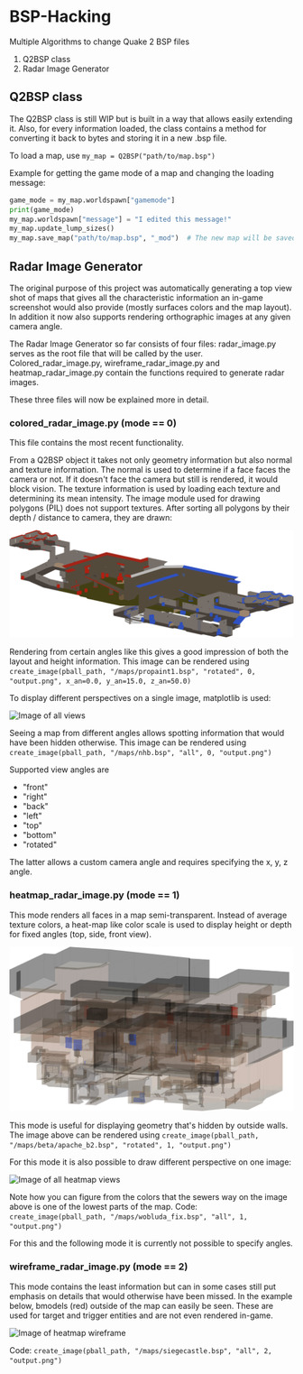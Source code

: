 # BSP-Hacking
Multiple Algorithms to change Quake 2 BSP files

1. Q2BSP class
2. Radar Image Generator

## Q2BSP class
The Q2BSP class is still WIP but is built in a way that allows easily extending it. Also, for every information loaded,
the class contains a method for converting it back to bytes and storing it in a new .bsp file.

To load a map, use `my_map = Q2BSP("path/to/map.bsp")`

Example for getting the game mode of a map and changing the loading message:
     
 ```python
 game_mode = my_map.worldspawn["gamemode"]
 print(game_mode)
 my_map.worldspawn["message"] = "I edited this message!"
 my_map.update_lump_sizes()
 my_map.save_map("path/to/map.bsp", "_mod")  # The new map will be saved as map_mod.bsp
```

## Radar Image Generator
The original purpose of this project was automatically generating a top view shot of maps that gives all
the characteristic information an in-game screenshot would also provide (mostly surfaces colors and the
map layout). In addition it now also supports rendering orthographic images at any given camera angle.

The Radar Image Generator so far consists of four files: radar_image.py serves as the root file that will be called by
the user. Colored_radar_image.py, wireframe_radar_image.py and heatmap_radar_image.py contain the functions required 
to generate radar images. 
 
These three files will now be explained more in detail.
 
 ### colored_radar_image.py (mode == 0)
 This file contains the most recent functionality.
 
 From a Q2BSP object it takes not only geometry information but also normal and texture information.
 The normal is used to determine if a face faces the camera or not. If it doesn't face the camera but
 still is rendered, it would block vision. The texture information is used by loading each texture and
 determining its mean intensity. The image module used for drawing polygons (PIL) does not support textures.
 After sorting all polygons by their depth / distance to camera, they are drawn:
 
 ![Image of colored 3D view](https://github.com/lennart-g/BSP-Hacking/blob/radar_image/imgs/pp1_3d.png)
 
 Rendering from certain angles like this gives a good impression of both the layout and height information.
 This image can be rendered using  `create_image(pball_path, "/maps/propaint1.bsp", "rotated", 0, "output.png", x_an=0.0, y_an=15.0, z_an=50.0)`

 
 To display different perspectives on a single image, matplotlib is used:
 
 ![Image of all views](https://github.com/lennart-g/BSP-Hacking/blob/radar_image/imgs/nhb_col.png)
 
 Seeing a map from different angles allows spotting information that would have been hidden otherwise.
 This image can be rendered using `create_image(pball_path, "/maps/nhb.bsp", "all", 0, "output.png")`
 
 Supported view angles are
 - "front"
 - "right"
 - "back"
 - "left"
 - "top"
 - "bottom"
 - "rotated"
 
 The latter allows a custom camera angle and requires specifying the x, y, z angle.
 
 ### heatmap_radar_image.py (mode == 1)
 This mode renders all faces in a map semi-transparent. Instead of average texture colors, a heat-map like 
 color scale is used to display height or depth for fixed angles (top, side, front view).
 
 ![Image of heatmap 3D view](https://github.com/lennart-g/BSP-Hacking/blob/radar_image/imgs/apache_b2_hm_3d.png)
 
 This mode is useful for displaying geometry that's hidden by outside walls.
 The image above can be rendered using `create_image(pball_path, "/maps/beta/apache_b2.bsp", "rotated", 1, "output.png")`
 
 For this mode it is also possible to draw different perspective on one image:
 
 ![Image of all heatmap views](https://github.com/lennart-g/BSP-Hacking/blob/radar_image/imgs/wobluda_fix_hm.png)
 
 Note how you can figure from the colors that the sewers way on the image above is one of the lowest parts of the map.
 Code: `create_image(pball_path, "/maps/wobluda_fix.bsp", "all", 1, "output.png")`
 
 For this and the following mode it is currently not possible to specify angles.
 
 ### wireframe_radar_image.py (mode == 2)
 This mode contains the least information but can in some cases still put emphasis on details that would otherwise have been missed.
 In the example below, bmodels (red) outside of the map can easily be seen. These are used for target and trigger entities
 and are not even rendered in-game.
 
 ![Image of heatmap wireframe](https://github.com/lennart-g/BSP-Hacking/blob/radar_image/imgs/siegecastle_hmwf.png)
 
 Code: `create_image(pball_path, "/maps/siegecastle.bsp", "all", 2, "output.png")`
 